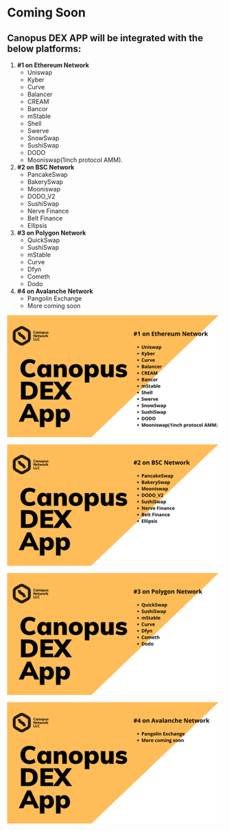 # Coming Soon

## Canopus DEX APP will be integrated with the below platforms:



1. **\#1 on Ethereum Network**
   * Uniswap
   * Kyber
   * Curve
   * Balancer
   * CREAM
   * Bancor
   * mStable
   * Shell
   * Swerve
   * SnowSwap
   * SushiSwap
   * DODO
   * Mooniswap\(1inch protocol AMM\).
2. **\#2 on BSC Network**
   * PancakeSwap
   * BakerySwap
   * Mooniswap
   * DODO\_V2
   * SushiSwap
   * Nerve Finance
   * Belt Finance
   * Ellipsis
3. **\#3 on Polygon Network**
   * QuickSwap
   * SushiSwap
   * mStable
   * Curve
   * Dfyn
   * Cometh
   * Dodo
4. **\#4 on Avalanche Network**
   * Pangolin Exchange
   * More coming soon

![Ethereum Network](../.gitbook/assets/1.png)

![Binance Smart Chain Network](../.gitbook/assets/2.png)

![Polygon Network](../.gitbook/assets/3.png)

![Avalanche C-Chain Network](../.gitbook/assets/4.png)



